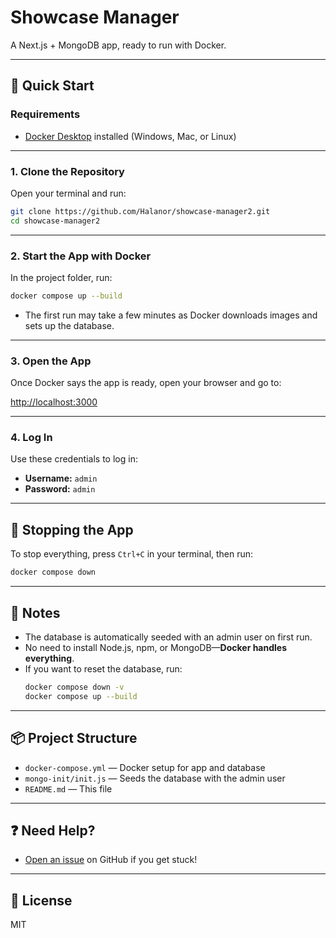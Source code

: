 # Showcase Manager

A Next.js + MongoDB app, ready to run with Docker.

---

## 🚀 Quick Start

### **Requirements**
- [Docker Desktop](https://www.docker.com/products/docker-desktop) installed (Windows, Mac, or Linux)

---

### **1. Clone the Repository**

Open your terminal and run:

```sh
git clone https://github.com/Halanor/showcase-manager2.git
cd showcase-manager2
```

---

### **2. Start the App with Docker**

In the project folder, run:

```sh
docker compose up --build
```

- The first run may take a few minutes as Docker downloads images and sets up the database.

---

### **3. Open the App**

Once Docker says the app is ready, open your browser and go to:

[http://localhost:3000](http://localhost:3000)

---

### **4. Log In**

Use these credentials to log in:

- **Username:** `admin`
- **Password:** `admin`

---

## 🛑 Stopping the App

To stop everything, press `Ctrl+C` in your terminal, then run:

```sh
docker compose down
```

---

## 📝 Notes

- The database is automatically seeded with an admin user on first run.
- No need to install Node.js, npm, or MongoDB—**Docker handles everything**.
- If you want to reset the database, run:
  ```sh
  docker compose down -v
  docker compose up --build
  ```

---

## 📦 Project Structure

- `docker-compose.yml` — Docker setup for app and database
- `mongo-init/init.js` — Seeds the database with the admin user
- `README.md` — This file

---

## ❓ Need Help?

- [Open an issue](https://github.com/Halanor/showcase-manager2/issues) on GitHub if you get stuck!

---

## 📄 License

MIT
